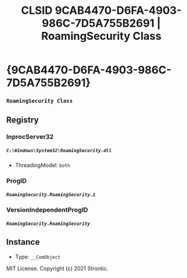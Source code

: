 ﻿---
title: "CLSID 9CAB4470-D6FA-4903-986C-7D5A755B2691 | RoamingSecurity Class"
excerpt: What is COM-Object CLSID 9CAB4470-D6FA-4903-986C-7D5A755B2691?
---

# {9CAB4470-D6FA-4903-986C-7D5A755B2691}

### `RoamingSecurity Class`

## Registry


### InprocServer32

##### `C:\Windows\System32\RoamingSecurity.dll`
* ThreadingModel: `both`

### ProgID

##### `RoamingSecurity.RoamingSecurity.1`

### VersionIndependentProgID

##### `RoamingSecurity.RoamingSecurity`

## Instance

* Type: `__ComObject`

MIT License. Copyright (c) 2021 Strontic.


